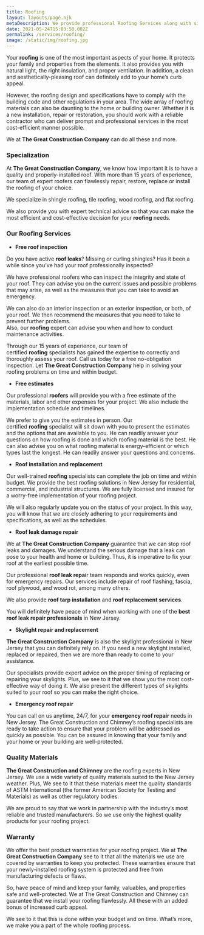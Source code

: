 ```yaml
---
title: Roofing
layout: layouts/page.njk
metaDescription: We provide professional Roofing Services along with siding, roof repair, gutters, & more. Our experts have the skills and experience to make your roof great. Call today +1 (201) 673-5638 for a quote!
date: 2021-05-24T15:03:50.002Z
permalink: /services/roofing/
image: /static/img/roofing.jpg
---
```

Your **roofing** is one of the most important aspects of your home. It protects your family and properties from the elements. It also provides you with natural light, the right insulation, and proper ventilation. In addition, a clean and aesthetically-pleasing roof can definitely add to your home’s curb appeal.

However, the roofing design and specifications have to comply with the building code and other regulations in your area. The wide array of roofing materials can also be daunting to the home or building owner. Whether it is a new installation, repair or restoration, you should work with a reliable contractor who can deliver prompt and professional services in the most cost-efficient manner possible.

We at **The Great Construction Company** can do all these and more.

### Specialization

At **The Great Construction Company**, we know how important it is to have a quality and properly-installed roof. With more than 15 years of experience, our team of expert roofers can flawlessly repair, restore, replace or install the roofing of your choice.

We specialize in shingle roofing, tile roofing, wood roofing, and flat roofing.

We also provide you with expert technical advice so that you can make the most efficient and cost-effective decision for your **roofing** needs.

### Our Roofing Services

* **Free roof inspection**

Do you have active **roof leaks**? Missing or curling shingles? Has it been a while since you’ve had your roof professionally inspected?

We have professional roofers who can inspect the integrity and state of your roof. They can advise you on the current issues and possible problems that may arise, as well as the measures that you can take to avoid an emergency.

We can also do an interior inspection or an exterior inspection, or both, of your roof. We then recommend the measures that you need to take to prevent further problems.\
Also, our **roofing** expert can advise you when and how to conduct maintenance activities.

Through our 15 years of experience, our team of certified **roofing** specialists has gained the expertise to correctly and thoroughly assess your roof. Call us today for a free no-obligation inspection. Let **The Great Construction Company** help in solving your roofing problems on time and within budget.

* **Free estimates**

Our professional **roofers** will provide you with a free estimate of the materials, labor and other expenses for your project. We also include the implementation schedule and timelines.

We prefer to give you the estimates in person. Our certified **roofing** specialist will sit down with you to present the estimates and the options that are available to you. He can readily answer your questions on how roofing is done and which roofing material is the best. He can also advise you on what roofing material is energy-efficient or which types last the longest. He can readily answer your questions and concerns.

* **Roof installation and replacement**

Our well-trained **roofing** specialists can complete the job on time and within budget. We provide the best roofing solutions in New Jersey for residential, commercial, and industrial structures. We are fully licensed and insured for a worry-free implementation of your roofing project.

We will also regularly update you on the status of your project. In this way, you will know that we are closely adhering to your requirements and specifications, as well as the schedules.

* **Roof leak damage repair**

We at **The Great Construction Company** guarantee that we can stop roof leaks and damages. We understand the serious damage that a leak can pose to your health and home or building. Thus, it is imperative to fix your roof at the earliest possible time.

Our professional **roof leak repai**r team responds and works quickly, even for emergency repairs. Our services include repair of roof flashing, fascia, roof plywood, and wood rot, among many others.

We also provide **roof tarp installation** and **roof replacement services**.

You will definitely have peace of mind when working with one of the **best roof leak repair professionals** in New Jersey.

* **Skylight repair and replacement**

**The Great Construction Company** is also the skylight professional in New Jersey that you can definitely rely on. If you need a new skylight installed, replaced or repaired, then we are more than ready to come to your assistance.

Our specialists provide expert advice on the proper timing of replacing or repairing your skylights. Plus, we see to it that we show you the most cost-effective way of doing it. We also present the different types of skylights suited to your roof so you can make the right choice.

* **Emergency roof repair**

You can call on us anytime, 24/7, for your **emergency roof repair** needs in New Jersey. The Great Construction and Chimney’s roofing specialists are ready to take action to ensure that your problem will be addressed as quickly as possible. You can be assured in knowing that your family and your home or your building are well-protected.

### Quality Materials

**The Great Construction and Chimney** are the roofing experts in New Jersey. We use a wide variety of quality materials suited to the New Jersey weather. Plus, We see to it that these materials meet the quality standards of ASTM International (the former American Society for Testing and Materials) as well as other regulatory bodies.

We are proud to say that we work in partnership with the industry’s most reliable and trusted manufacturers. So we use only the highest quality products for your roofing project.

### Warranty

We offer the best product warranties for your roofing project. We at **The Great Construction Company** see to it that all the materials we use are covered by warranties to keep you protected. These warranties ensure that your newly-installed roofing system is protected and free from manufacturing defects or flaws.

So, have peace of mind and keep your family, valuables, and properties safe and well-protected. We at The Great Construction and Chimney can guarantee that we install your roofing flawlessly. All these with an added bonus of increased curb appeal.

We see to it that this is done within your budget and on time. What’s more, we make you a part of the whole roofing process.